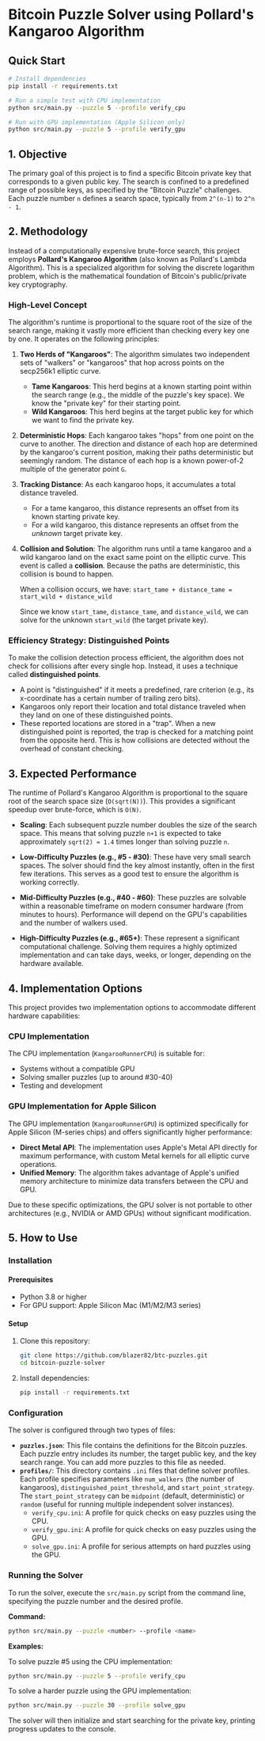 # Bitcoin Puzzle Solver using Pollard's Kangaroo Algorithm

## Quick Start

```bash
# Install dependencies
pip install -r requirements.txt

# Run a simple test with CPU implementation
python src/main.py --puzzle 5 --profile verify_cpu

# Run with GPU implementation (Apple Silicon only)
python src/main.py --puzzle 5 --profile verify_gpu
```

## 1. Objective

The primary goal of this project is to find a specific Bitcoin private key that corresponds to a given public key. The search is confined to a predefined range of possible keys, as specified by the "Bitcoin Puzzle" challenges. Each puzzle number `n` defines a search space, typically from `2^(n-1)` to `2^n - 1`.

## 2. Methodology

Instead of a computationally expensive brute-force search, this project employs **Pollard's Kangaroo Algorithm** (also known as Pollard's Lambda Algorithm). This is a specialized algorithm for solving the discrete logarithm problem, which is the mathematical foundation of Bitcoin's public/private key cryptography.

### High-Level Concept

The algorithm's runtime is proportional to the square root of the size of the search range, making it vastly more efficient than checking every key one by one. It operates on the following principles:

1.  **Two Herds of "Kangaroos"**: The algorithm simulates two independent sets of "walkers" or "kangaroos" that hop across points on the secp256k1 elliptic curve.

    - **Tame Kangaroos**: This herd begins at a known starting point within the search range (e.g., the middle of the puzzle's key space). We know the "private key" for their starting point.
    - **Wild Kangaroos**: This herd begins at the target public key for which we want to find the private key.

2.  **Deterministic Hops**: Each kangaroo takes "hops" from one point on the curve to another. The direction and distance of each hop are determined by the kangaroo's current position, making their paths deterministic but seemingly random. The distance of each hop is a known power-of-2 multiple of the generator point `G`.

3.  **Tracking Distance**: As each kangaroo hops, it accumulates a total distance traveled.

    - For a tame kangaroo, this distance represents an offset from its known starting private key.
    - For a wild kangaroo, this distance represents an offset from the _unknown_ target private key.

4.  **Collision and Solution**: The algorithm runs until a tame kangaroo and a wild kangaroo land on the exact same point on the elliptic curve. This event is called a **collision**. Because the paths are deterministic, this collision is bound to happen.

    When a collision occurs, we have:
    `start_tame + distance_tame = start_wild + distance_wild`

    Since we know `start_tame`, `distance_tame`, and `distance_wild`, we can solve for the unknown `start_wild` (the target private key).

### Efficiency Strategy: Distinguished Points

To make the collision detection process efficient, the algorithm does not check for collisions after every single hop. Instead, it uses a technique called **distinguished points**.

- A point is "distinguished" if it meets a predefined, rare criterion (e.g., its x-coordinate has a certain number of trailing zero bits).
- Kangaroos only report their location and total distance traveled when they land on one of these distinguished points.
- These reported locations are stored in a "trap". When a new distinguished point is reported, the trap is checked for a matching point from the opposite herd. This is how collisions are detected without the overhead of constant checking.

## 3. Expected Performance

The runtime of Pollard's Kangaroo Algorithm is proportional to the square root of the search space size (`O(sqrt(N))`). This provides a significant speedup over brute-force, which is `O(N)`.

- **Scaling**: Each subsequent puzzle number doubles the size of the search space. This means that solving puzzle `n+1` is expected to take approximately `sqrt(2) ≈ 1.4` times longer than solving puzzle `n`.

- **Low-Difficulty Puzzles (e.g., #5 - #30)**: These have very small search spaces. The solver should find the key almost instantly, often in the first few iterations. This serves as a good test to ensure the algorithm is working correctly.

- **Mid-Difficulty Puzzles (e.g., #40 - #60)**: These puzzles are solvable within a reasonable timeframe on modern consumer hardware (from minutes to hours). Performance will depend on the GPU's capabilities and the number of walkers used.

- **High-Difficulty Puzzles (e.g., #65+)**: These represent a significant computational challenge. Solving them requires a highly optimized implementation and can take days, weeks, or longer, depending on the hardware available.

## 4. Implementation Options

This project provides two implementation options to accommodate different hardware capabilities:

### CPU Implementation

The CPU implementation (`KangarooRunnerCPU`) is suitable for:

- Systems without a compatible GPU
- Solving smaller puzzles (up to around #30-40)
- Testing and development

### GPU Implementation for Apple Silicon

The GPU implementation (`KangarooRunnerGPU`) is optimized specifically for Apple Silicon (M-series chips) and offers significantly higher performance:

- **Direct Metal API**: The implementation uses Apple's Metal API directly for maximum performance, with custom Metal kernels for all elliptic curve operations.
- **Unified Memory**: The algorithm takes advantage of Apple's unified memory architecture to minimize data transfers between the CPU and GPU.

Due to these specific optimizations, the GPU solver is not portable to other architectures (e.g., NVIDIA or AMD GPUs) without significant modification.

## 5. How to Use

### Installation

#### Prerequisites

- Python 3.8 or higher
- For GPU support: Apple Silicon Mac (M1/M2/M3 series)

#### Setup

1. Clone this repository:

   ```bash
   git clone https://github.com/blazer82/btc-puzzles.git
   cd bitcoin-puzzle-solver
   ```

2. Install dependencies:
   ```bash
   pip install -r requirements.txt
   ```

### Configuration

The solver is configured through two types of files:

- **`puzzles.json`**: This file contains the definitions for the Bitcoin puzzles. Each puzzle entry includes its number, the target public key, and the key search range. You can add more puzzles to this file as needed.
- **`profiles/`**: This directory contains `.ini` files that define solver profiles. Each profile specifies parameters like `num_walkers` (the number of kangaroos), `distinguished_point_threshold`, and `start_point_strategy`. The `start_point_strategy` can be `midpoint` (default, deterministic) or `random` (useful for running multiple independent solver instances).
  - `verify_cpu.ini`: A profile for quick checks on easy puzzles using the CPU.
  - `verify_gpu.ini`: A profile for quick checks on easy puzzles using the GPU.
  - `solve_gpu.ini`: A profile for serious attempts on hard puzzles using the GPU.

### Running the Solver

To run the solver, execute the `src/main.py` script from the command line, specifying the puzzle number and the desired profile.

**Command:**

```bash
python src/main.py --puzzle <number> --profile <name>
```

**Examples:**

To solve puzzle #5 using the CPU implementation:

```bash
python src/main.py --puzzle 5 --profile verify_cpu
```

To solve a harder puzzle using the GPU implementation:

```bash
python src/main.py --puzzle 30 --profile solve_gpu
```

The solver will then initialize and start searching for the private key, printing progress updates to the console.

